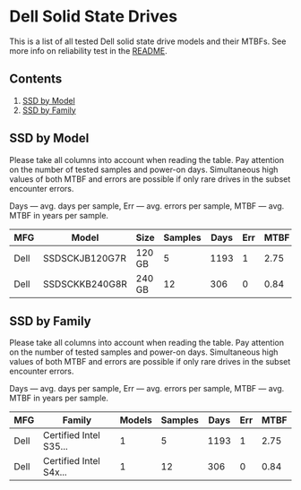 Dell Solid State Drives
=======================

This is a list of all tested Dell solid state drive models and their MTBFs. See
more info on reliability test in the [README](https://github.com/linuxhw/EnterpriseDrive).

Contents
--------

1. [ SSD by Model  ](#ssd-by-model)
2. [ SSD by Family ](#ssd-by-family)

SSD by Model
------------

Please take all columns into account when reading the table. Pay attention on the
number of tested samples and power-on days. Simultaneous high values of both MTBF
and errors are possible if only rare drives in the subset encounter errors.

Days — avg. days per sample,
Err  — avg. errors per sample,
MTBF — avg. MTBF in years per sample.

| MFG       | Model              | Size   | Samples | Days  | Err   | MTBF   |
|-----------|--------------------|--------|---------|-------|-------|--------|
| Dell      | SSDSCKJB120G7R     | 120 GB | 5       | 1193  | 1     | 2.75   |
| Dell      | SSDSCKKB240G8R     | 240 GB | 12      | 306   | 0     | 0.84   |

SSD by Family
-------------

Please take all columns into account when reading the table. Pay attention on the
number of tested samples and power-on days. Simultaneous high values of both MTBF
and errors are possible if only rare drives in the subset encounter errors.

Days — avg. days per sample,
Err  — avg. errors per sample,
MTBF — avg. MTBF in years per sample.

| MFG       | Family                 | Models | Samples | Days  | Err   | MTBF   |
|-----------|------------------------|--------|---------|-------|-------|--------|
| Dell      | Certified Intel S35... | 1      | 5       | 1193  | 1     | 2.75   |
| Dell      | Certified Intel S4x... | 1      | 12      | 306   | 0     | 0.84   |
